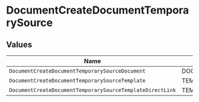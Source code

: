 # DocumentCreateDocumentTemporarySource


## Values

| Name                                                      | Value                                                     |
| --------------------------------------------------------- | --------------------------------------------------------- |
| `DocumentCreateDocumentTemporarySourceDocument`           | DOCUMENT                                                  |
| `DocumentCreateDocumentTemporarySourceTemplate`           | TEMPLATE                                                  |
| `DocumentCreateDocumentTemporarySourceTemplateDirectLink` | TEMPLATE_DIRECT_LINK                                      |